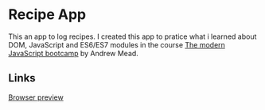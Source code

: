 # Recipe App


This an app to log recipes. I created this app to pratice  what i learned about DOM, JavaScript and ES6/ES7 modules in the course [The modern JavaScript bootcamp](https://www.udemy.com/modern-javascript/) by Andrew Mead.

## Links

[Browser preview](http://wantonin-recipeapp.surge.sh)
